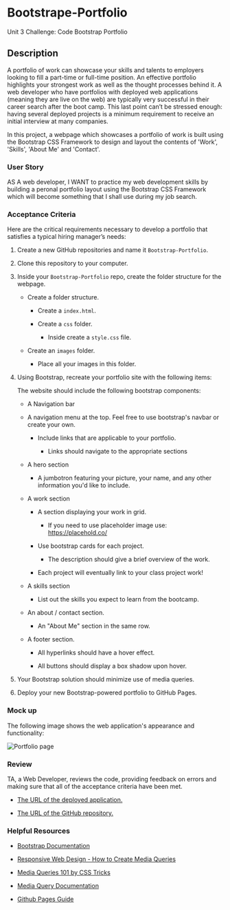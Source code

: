 # Bootstrape-Portfolio
Unit 3 Challenge: Code Bootstrap Portfolio

## Description

A portfolio of work can showcase your skills and talents to employers looking to fill a part-time or full-time position. An effective portfolio highlights your strongest work as well as the thought processes behind it. A web developer who have portfolios with deployed web applications (meaning they are live on the web) are typically very successful in their career search after the boot camp. This last point can’t be stressed enough: having several deployed projects is a minimum requirement to receive an initial interview at many companies.

In this project, a webpage which showcases a portfolio of work is built using the Bootstrap CSS Framework to design and layout the contents of 'Work', 'Skills', 'About Me' and 'Contact'.

### User Story

AS A web developer, I WANT to practice my web development skills by building a peronal portfolio layout using the Bootstrap CSS Framework which will become something that I shall use during my job search.

### Acceptance Criteria

Here are the critical requirements necessary to develop a portfolio that satisfies a typical hiring manager’s needs:

1. Create a new GitHub repositories and name it `Bootstrap-Portfolio`.

2. Clone this repository to your computer.

3. Inside your `Bootstrap-Portfolio` repo, create the folder structure for the webpage.
   
   - Create a folder structure.

     - Create a `index.html`.

     - Create a `css` folder.

       - Inside create a `style.css` file.

   - Create an `images` folder.

       - Place all your images in this folder.

4. Using Bootstrap, recreate your portfolio site with the following items:

   The website should include the following bootstrap components:

    - A Navigation bar
    
    - A navigation menu at the top. Feel free to use bootstrap's navbar or create your own.

      - Include links that are applicable to your portfolio.
  
        - Links should navigate to the appropriate sections 

    - A hero section

        - A jumbotron featuring your picture, your name, and any other information you'd like to include.

    - A work section

      - A section displaying your work in grid. 

        - If you need to use placeholder image use: https://placehold.co/ 

      - Use bootstrap cards for each project.

        - The description should give a brief overview of the work.

      - Each project will eventually link to your class project work!

    - A skills section

      - List out the skills you expect to learn from the bootcamp.

    - An about / contact section.

      - An "About Me" section in the same row.
    
    - A footer section.

      - All hyperlinks should have a hover effect.

      - All buttons should display a box shadow upon hover.

5. Your Bootstrap solution should minimize use of media queries.

6. Deploy your new Bootstrap-powered portfolio to GitHub Pages.

### Mock up

The following image shows the web application's appearance and functionality:

![Portfolio page](images/bootstrap-portfolio-mockup.png)

### Review

TA, a Web Developer, reviews the code, providing feedback on errors and making sure that all of the acceptance criteria have been met.

* [The URL of the deployed application.](https://seacrest3.github.io/Bootstrap-Portfolio/)

* [The URL of the GitHub repository.](https://github.com/seacrest3/Bootstrap-Portfolio.git)

### Helpful Resources

- [Bootstrap Documentation](https://getbootstrap.com/docs/4.0/getting-started/introduction/)

- [Responsive Web Design - How to Create Media Queries](https://www.youtube.com/watch?v=5xzaGSYd7jM)

- [Media Queries 101 by CSS Tricks](https://css-tricks.com/css-media-queries/)

- [Media Query Documentation](https://www.w3schools.com/css/css_rwd_mediaqueries.asp)

- [Github Pages Guide](https://pages.github.com/)